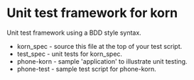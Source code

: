 # Unit test framework for korn

Unit test framework using a BDD style syntax.

* korn_spec - source this file at the top of your test script.
* test_spec - unit tests for korn_spec.
* phone-korn - sample 'application' to illustrate unit testing.
* phone-test - sample test script for phone-korn.
